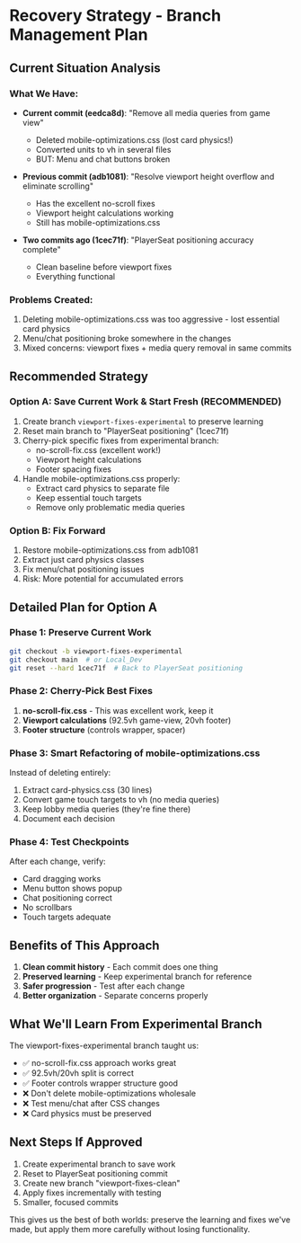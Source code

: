 # Recovery Strategy - Branch Management Plan

## Current Situation Analysis

### What We Have:
- **Current commit (eedca8d)**: "Remove all media queries from game view"
  - Deleted mobile-optimizations.css (lost card physics!)
  - Converted units to vh in several files
  - BUT: Menu and chat buttons broken

- **Previous commit (adb1081)**: "Resolve viewport height overflow and eliminate scrolling"
  - Has the excellent no-scroll fixes
  - Viewport height calculations working
  - Still has mobile-optimizations.css

- **Two commits ago (1cec71f)**: "PlayerSeat positioning accuracy complete"
  - Clean baseline before viewport fixes
  - Everything functional

### Problems Created:
1. Deleting mobile-optimizations.css was too aggressive - lost essential card physics
2. Menu/chat positioning broke somewhere in the changes
3. Mixed concerns: viewport fixes + media query removal in same commits

## Recommended Strategy

### Option A: **Save Current Work & Start Fresh** (RECOMMENDED)
1. Create branch `viewport-fixes-experimental` to preserve learning
2. Reset main branch to "PlayerSeat positioning" (1cec71f)
3. Cherry-pick specific fixes from experimental branch:
   - no-scroll-fix.css (excellent work!)
   - Viewport height calculations
   - Footer spacing fixes
4. Handle mobile-optimizations.css properly:
   - Extract card physics to separate file
   - Keep essential touch targets
   - Remove only problematic media queries

### Option B: Fix Forward
1. Restore mobile-optimizations.css from adb1081
2. Extract just card physics classes
3. Fix menu/chat positioning issues
4. Risk: More potential for accumulated errors

## Detailed Plan for Option A

### Phase 1: Preserve Current Work
```bash
git checkout -b viewport-fixes-experimental
git checkout main  # or Local_Dev
git reset --hard 1cec71f  # Back to PlayerSeat positioning
```

### Phase 2: Cherry-Pick Best Fixes
1. **no-scroll-fix.css** - This was excellent work, keep it
2. **Viewport calculations** (92.5vh game-view, 20vh footer)
3. **Footer structure** (controls wrapper, spacer)

### Phase 3: Smart Refactoring of mobile-optimizations.css
Instead of deleting entirely:
1. Extract card-physics.css (30 lines)
2. Convert game touch targets to vh (no media queries)
3. Keep lobby media queries (they're fine there)
4. Document each decision

### Phase 4: Test Checkpoints
After each change, verify:
- Card dragging works
- Menu button shows popup
- Chat positioning correct
- No scrollbars
- Touch targets adequate

## Benefits of This Approach

1. **Clean commit history** - Each commit does one thing
2. **Preserved learning** - Keep experimental branch for reference  
3. **Safer progression** - Test after each change
4. **Better organization** - Separate concerns properly

## What We'll Learn From Experimental Branch

The viewport-fixes-experimental branch taught us:
- ✅ no-scroll-fix.css approach works great
- ✅ 92.5vh/20vh split is correct
- ✅ Footer controls wrapper structure good
- ❌ Don't delete mobile-optimizations wholesale
- ❌ Test menu/chat after CSS changes
- ❌ Card physics must be preserved

## Next Steps If Approved

1. Create experimental branch to save work
2. Reset to PlayerSeat positioning commit
3. Create new branch "viewport-fixes-clean"
4. Apply fixes incrementally with testing
5. Smaller, focused commits

This gives us the best of both worlds: preserve the learning and fixes we've made, but apply them more carefully without losing functionality.